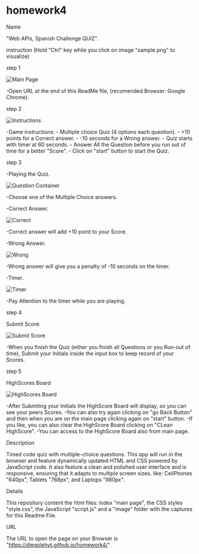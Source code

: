 # homework4
Name

"Web APIs, Spanish Challenge QUIZ".


instruction 
(Hold "Ctrl" key while you click on image "sample.png" to visualize)

  step 1

  ![Main Page](images/1.png)

  -Open URL at the end of this ReadMe file, (recomended Browser: Google Chrome).

  step 2

  ![Instructions](images/2.png)

  -Game instructions:
    - Multiple choice Quiz (4 options each question).
    - +10 points for a Correct answer.
    - -10 seconds for a Wrong answer.
    - Quiz starts with timer at 60 seconds.
    - Answer All the Question before you run out of time for a better "Score".
    - Click on "start" button to start the Quiz.

  step 3

   -Playing the Quiz.

   ![Question Container](images/3.png)

   -Choose one of the Multiple Choice answers.

   -Correct Answer.

   ![Correct](images/4.png)

   -Correct answer will add +10 point to your Score.

   -Wrong Answer.

   ![Wrong](images/5.png)

   -Wrong answer will give you a penalty of -10 seconds on the timer.

   -Timer.

   ![Timer](images/6.png)

   -Pay Attention to the timer while you are playing.

  step 4

  Submit Score.

  ![Submit Score](images/7.png)

  -When you finish the Quiz (either you finish all Questions or you Run-out of time), Submit your Initials inside the input box
  to keep record of your Scores.

  step 5

  HighScores Board

  ![HighScores Board](images/8.png)

  -After Submiting your Initials the HighScore Board will display, so you can see your peers Scores.
  -You can also try again clicking on "go Back Button" and then when you are on the main page clicking again on "start" button.
  -If you like, you can also clear the HighScore Board clicking on "CLean HighScore".
  -You can access to the HighScore Board also from main page.

  
Description

Timed code quiz with multiple-choice questions. This app will run in the browser and feature dynamically updated HTML and CSS powered by JavaScript code. It also feature a clean and polished user interface and is responsive, ensuring that it adapts to multiple screen sizes.
like: CellPhones "640px", Tablets "768px", and Laptops "980px".


Details

This repository content the html files: index "main page", the CSS styles "style.css", the JavaScript "script.js" and a "image" folder with the captures for this Readme File.


URL 

The URL to open the page on your Browser is "https://diegolehyt.github.io/homework4/"